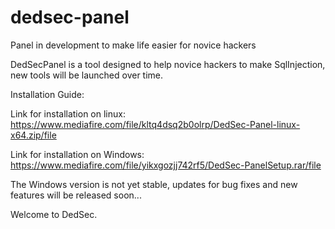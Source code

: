 # dedsec-panel
Panel in development to make life easier for novice hackers

DedSecPanel is a tool designed to help novice hackers to make SqlInjection, new tools will be launched over time.

Installation Guide:

Link for installation on linux:
https://www.mediafire.com/file/kltq4dsq2b0olrp/DedSec-Panel-linux-x64.zip/file

Link for installation on Windows:
https://www.mediafire.com/file/yikxgozjj742rf5/DedSec-PanelSetup.rar/file

The Windows version is not yet stable, updates for bug fixes and new features will be released soon...

Welcome to DedSec.
